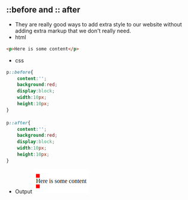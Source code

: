## ::before and :: after
- They are really good ways to add extra style to our website without adding extra markup that we don't really need.
- html
```html
<p>Here is some content</p>
```
- css
```css
p::before{
	content:'';
	background:red;
	display:block;
	width:10px;
	height:10px;
}

p::after{
	content:'';
	background:red;
	display:block;
	width:10px;
	height:10px;
}
```
- Output
![image](css-tailwind/images/before-after-1.png)

